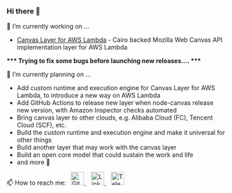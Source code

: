### Hi there 👋

<p>🔭 I’m currently working on ...
  <ul>
    <li><a href="https://github.com/charoitel/lambda-layer-canvas-nodejs" alt="Canvas Layer for AWS Lambda">Canvas Layer for AWS Lambda</a> - Cairo backed Mozilla Web Canvas API implementation layer for AWS Lambda</li>
  </ul>
</p>

<p><b>*** Trying to fix some bugs before launching new releases.... ***</b></p>

<p>📝 I’m currently planning on ...
  <ul>
    <li>Add custom runtime and execution engine for Canvas Layer for AWS Lambda, to introduce a new way on AWS Lambda</li>
    <li>Add GitHub Actions to release new layer when node-canvas release new version, with Amazon Inspector checks automated</li>
    <li>Bring canvas layer to other clouds, e.g. Alibaba Cloud (FC), Tencent Cloud (SCF), etc.</li>
    <li>Build the custom runtime and execution engine and make it universal for other things</li>
    <li>Build another layer that may work with the canvas layer</li>
    <li>Build an open core model that could sustain the work and life</li>
    <li>and more 💬</li>
  </ul>
</p>

<p>📫 How to reach me:&nbsp;&nbsp;
  <a href="https://github.com/charoitel">
    <img src="https://cdn.jsdelivr.net/npm/simple-icons@4.25.0/icons/github.svg" width="30px" height="30px" alt="GitHub" />
  </a>&nbsp;&nbsp;
  <a href="https://www.linkedin.com/in/charoitel">
    <img src="https://cdn.jsdelivr.net/npm/simple-icons@4.25.0/icons/linkedin.svg" width="30px" height="30px" alt="LinkedIn" />
  </a>&nbsp;&nbsp;
  <a href="https://t.me/charoitel">
    <img src="https://cdn.jsdelivr.net/npm/simple-icons@4.25.0/icons/telegram.svg" width="30px" height="30px" alt="Telegram" />
  </a>
</p>

<!--
**charoitel/charoitel** is a ✨ _special_ ✨ repository because its `README.md` (this file) appears on your GitHub profile.

Here are some ideas to get you started:

- 🔭 I’m currently working on ...
- 🌱 I’m currently learning ...
- 👯 I’m looking to collaborate on ...
- 🤔 I’m looking for help with ...
- 💬 Ask me about ...
- 📫 How to reach me: ...
- 😄 Pronouns: ...
- ⚡ Fun fact: ...
-->
